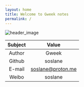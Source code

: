 ```yaml
---
layout: home
title: Welcome to Gweek notes
permalink: /
---
```

![header_image](https://github.com/soslane/gitbook/assets/149466045/f2afcafc-31b9-4e11-a1d3-5479e1fb25a2)



|      Subject      |          Value          | 
| :------------: | :-------------------: |
| Author|         Gweek          |
| Github |          soslane         |
|     E-mail     | soslane@proton.me |
|     Weibo     |   soslane    |
